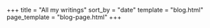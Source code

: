 +++
title = "All my writings"
sort_by = "date"
template = "blog.html"
page_template = "blog-page.html"
+++